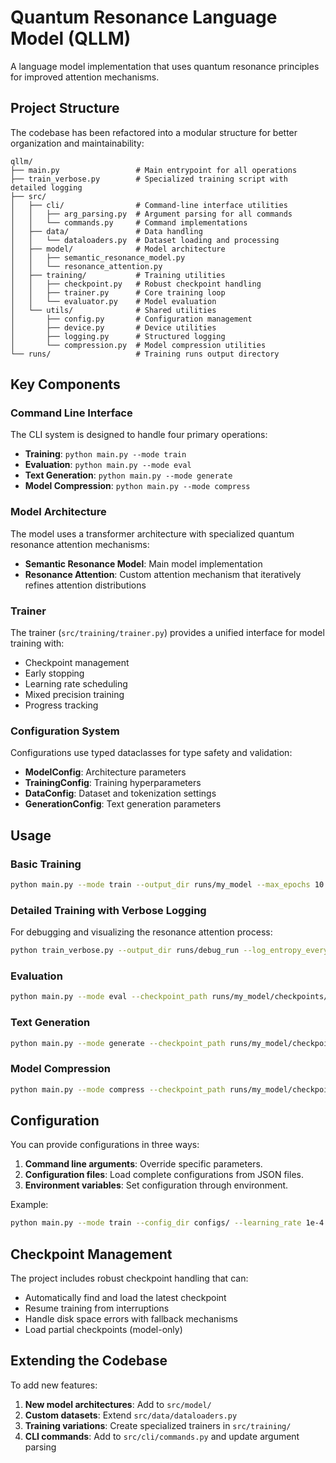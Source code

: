 # Quantum Resonance Language Model (QLLM)

A language model implementation that uses quantum resonance principles for improved attention mechanisms.

## Project Structure

The codebase has been refactored into a modular structure for better organization and maintainability:

```
qllm/
├── main.py                 # Main entrypoint for all operations
├── train_verbose.py        # Specialized training script with detailed logging
├── src/
│   ├── cli/                # Command-line interface utilities
│   │   ├── arg_parsing.py  # Argument parsing for all commands
│   │   └── commands.py     # Command implementations
│   ├── data/               # Data handling
│   │   └── dataloaders.py  # Dataset loading and processing
│   ├── model/              # Model architecture
│   │   ├── semantic_resonance_model.py
│   │   └── resonance_attention.py
│   ├── training/           # Training utilities
│   │   ├── checkpoint.py   # Robust checkpoint handling
│   │   ├── trainer.py      # Core training loop
│   │   └── evaluator.py    # Model evaluation
│   └── utils/              # Shared utilities
│       ├── config.py       # Configuration management
│       ├── device.py       # Device utilities
│       ├── logging.py      # Structured logging
│       └── compression.py  # Model compression utilities
└── runs/                   # Training runs output directory
```

## Key Components

### Command Line Interface

The CLI system is designed to handle four primary operations:

- **Training**: `python main.py --mode train`
- **Evaluation**: `python main.py --mode eval`
- **Text Generation**: `python main.py --mode generate`
- **Model Compression**: `python main.py --mode compress`

### Model Architecture

The model uses a transformer architecture with specialized quantum resonance attention mechanisms:

- **Semantic Resonance Model**: Main model implementation
- **Resonance Attention**: Custom attention mechanism that iteratively refines attention distributions

### Trainer

The trainer (`src/training/trainer.py`) provides a unified interface for model training with:

- Checkpoint management
- Early stopping
- Learning rate scheduling
- Mixed precision training
- Progress tracking

### Configuration System

Configurations use typed dataclasses for type safety and validation:

- **ModelConfig**: Architecture parameters
- **TrainingConfig**: Training hyperparameters
- **DataConfig**: Dataset and tokenization settings 
- **GenerationConfig**: Text generation parameters

## Usage

### Basic Training

```bash
python main.py --mode train --output_dir runs/my_model --max_epochs 10
```

### Detailed Training with Verbose Logging

For debugging and visualizing the resonance attention process:

```bash
python train_verbose.py --output_dir runs/debug_run --log_entropy_every 50
```

### Evaluation

```bash
python main.py --mode eval --checkpoint_path runs/my_model/checkpoints/best_model.pt
```

### Text Generation

```bash
python main.py --mode generate --checkpoint_path runs/my_model/checkpoints/best_model.pt --prompt "The quantum theory of"
```

### Model Compression

```bash
python main.py --mode compress --checkpoint_path runs/my_model/checkpoints/best_model.pt --compression_threshold 0.7
```

## Configuration

You can provide configurations in three ways:

1. **Command line arguments**: Override specific parameters.
2. **Configuration files**: Load complete configurations from JSON files.
3. **Environment variables**: Set configuration through environment.

Example:

```bash
python main.py --mode train --config_dir configs/ --learning_rate 1e-4
```

## Checkpoint Management

The project includes robust checkpoint handling that can:

- Automatically find and load the latest checkpoint
- Resume training from interruptions
- Handle disk space errors with fallback mechanisms
- Load partial checkpoints (model-only)

## Extending the Codebase

To add new features:

1. **New model architectures**: Add to `src/model/`
2. **Custom datasets**: Extend `src/data/dataloaders.py`
3. **Training variations**: Create specialized trainers in `src/training/`
4. **CLI commands**: Add to `src/cli/commands.py` and update argument parsing